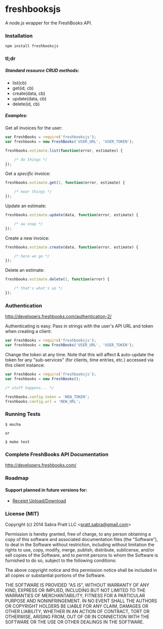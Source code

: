 # freshbooksjs

A node.js wrapper for the FreshBooks API.


### Installation

    npm install freshbooksjs


### tl;dr

##### Standard resource CRUD methods:

* list(cb)
* get(id, cb)
* create(data, cb)
* update(data, cb)
* delete(id, cb)



##### Examples:

Get all invoices for the user:
```javascript
var FreshBooks = require('freshbooksjs');
var freshbooks = new FreshBooks('USER_URL', 'USER_TOKEN');

freshbooks.estimate.list(function(error, estimates) {

    /* do things */
});

```

Get a *specific* invoice:
```javascript
freshbooks.estimate.get(1, function(error, estimate) {

    /* moar things */
});

```

Update an estimate:
```javascript
freshbooks.estimate.update(data, function(error, estimate) {

    /* aw snap */
});

```

Create a new invoice:
```javascript
freshbooks.estimate.create(data, function(error, estimate) {

    /* here we go */
});

```

Delete an estimate:
```javascript
freshbooks.estimate.delete(1, function(error) {

    /* that's what's up */
});

```


### Authentication
http://developers.freshbooks.com/authentication-2/

Authenticating is easy. Pass in strings with the user's API URL and token when creating a client:
```javascript
var FreshBooks = require('freshbooksjs');
var freshbooks = new FreshBooks('USER_URL', 'USER_TOKEN');
```

Change the token at any time. Note that this will affect & auto-update the token for any "sub-services" (for clients, time entries, etc.) accessed via this client instance:
```javascript
var FreshBooks = require('freshbooksjs');
var freshbooks = new FreshBooks();

/* stuff happens... */

freshbooks.config.token = 'NEW_TOKEN';
freshbooks.config.url = 'NEW_URL';
```


### Running Tests
```
$ mocha

or

$ make test
```


### Complete FreshBooks API Documentation

http://developers.freshbooks.com/



### Roadmap
#### Support planned in future versions for:
* [Receipt Upload/Download](http://developers.freshbooks.com/docs/receipts/)



### License (MIT)

Copyright (c) 2014 Sabra Pratt LLC &lt;pratt.sabra@gmail.com&gt;

Permission is hereby granted, free of charge, to any person obtaining a copy of this software and associated documentation files (the "Software"), to deal in the Software without restriction, including without limitation the rights to use, copy, modify, merge, publish, distribute, sublicense, and/or sell copies of the Software, and to permit persons to whom the Software is furnished to do so, subject to the following conditions:

The above copyright notice and this permission notice shall be included in all copies or substantial portions of the Software.

THE SOFTWARE IS PROVIDED "AS IS", WITHOUT WARRANTY OF ANY KIND, EXPRESS OR IMPLIED, INCLUDING BUT NOT LIMITED TO THE WARRANTIES OF MERCHANTABILITY, FITNESS FOR A PARTICULAR PURPOSE AND NONINFRINGEMENT. IN NO EVENT SHALL THE AUTHORS OR COPYRIGHT HOLDERS BE LIABLE FOR ANY CLAIM, DAMAGES OR OTHER LIABILITY, WHETHER IN AN ACTION OF CONTRACT, TORT OR OTHERWISE, ARISING FROM, OUT OF OR IN CONNECTION WITH THE SOFTWARE OR THE USE OR OTHER DEALINGS IN THE SOFTWARE.
